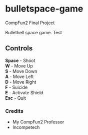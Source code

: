 # bulletspace-game
CompFun2 Final Project  

Bullethell space game. Test

## Controls
**Space** - Shoot  
**W** - Move Up  
**S** - Move Down  
**A** - Move Left  
**D** - Move Right  
**F** - Suicide  
**E** - Activate Shield  
**Esc** - Quit  

### Credits
- My CompFun2 Professor
- Incompetech
